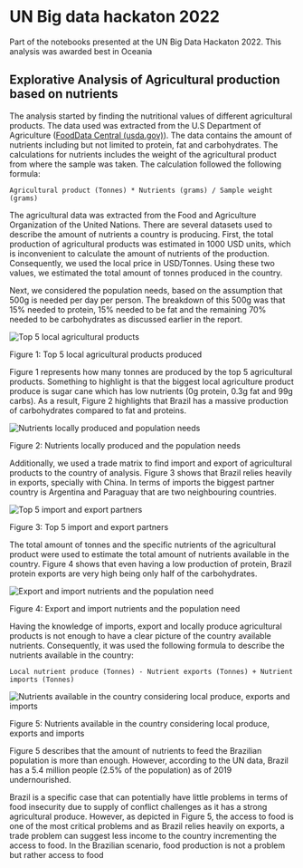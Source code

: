 # UN Big data hackaton 2022
Part of the notebooks presented at the UN Big Data Hackaton 2022. This analysis was awarded best in Oceania

## Explorative Analysis of Agricultural production based on nutrients
The analysis started by finding the nutritional values of different agricultural products. The data
used was extracted from the U.S Department of Agriculture ([FoodData Central (usda.gov)](https://fdc.nal.usda.gov/)). The
data contains the amount of nutrients including but not limited to protein, fat and carbohydrates.
The calculations for nutrients includes the weight of the agricultural product from where the
sample was taken. The calculation followed the following formula:

```Agricultural product (Tonnes) * Nutrients (grams) / Sample weight (grams)```

The agricultural data was extracted from the Food and Agriculture Organization of the United
Nations. There are several datasets used to describe the amount of nutrients a country is
producing. First, the total production of agricultural products was estimated in 1000 USD units,
which is inconvenient to calculate the amount of nutrients of the production. Consequently, we
used the local price in USD/Tonnes. Using these two values, we estimated the total amount of
tonnes produced in the country.

Next, we considered the population needs, based on the assumption that 500g is needed per
day per person. The breakdown of this 500g was that 15% needed to protein, 15% needed to
be fat and the remaining 70% needed to be carbohydrates as discussed earlier in the report.

![Top 5 local agricultural products](img/local-products.png)

Figure 1: Top 5 local agricultural products produced

Figure 1 represents how many tonnes are produced by the top 5 agricultural products.
Something to highlight is that the biggest local agriculture product produce is sugar cane which
has low nutrients (0g protein, 0.3g fat and 99g carbs). As a result, Figure 2 highlights that Brazil
has a massive production of carbohydrates compared to fat and proteins.

![Nutrients locally produced and population needs](img/local-nutrients.png)

Figure 2: Nutrients locally produced and the population needs

Additionally, we used a trade matrix to find import and export of agricultural products to the
country of analysis. Figure 3 shows that Brazil relies heavily in exports, specially with China. In
terms of imports the biggest partner country is Argentina and Paraguay that are two
neighbouring countries.

![Top 5 import and export partners](img/import-export-partners.png)

Figure 3: Top 5 import and export partners

The total amount of tonnes and the specific nutrients of the agricultural product were used to
estimate the total amount of nutrients available in the country. Figure 4 shows that even having
a low production of protein, Brazil protein exports are very high being only half of the
carbohydrates.

![Export and import nutrients and the population need](img/export-import-nutrients.png)

Figure 4: Export and import nutrients and the population need

Having the knowledge of imports, export and locally produce agricultural products is not enough
to have a clear picture of the country available nutrients. Consequently, it was used the following
formula to describe the nutrients available in the country:

```Local nutrient produce (Tonnes) - Nutrient exports (Tonnes) + Nutrient imports (Tonnes)```

![Nutrients available in the country considering local produce, exports and imports](img/nutrients-available.png)

Figure 5: Nutrients available in the country considering local produce, exports and imports

Figure 5 describes that the amount of nutrients to feed the Brazilian population is more than
enough. However, according to the UN data, Brazil has a 5.4 million people (2.5% of the
population) as of 2019 undernourished.

Brazil is a specific case that can potentially have little problems in terms of food insecurity due
to supply of conflict challenges as it has a strong agricultural produce. However, as depicted in
Figure 5, the access to food is one of the most critical problems and as Brazil relies heavily on
exports, a trade problem can suggest less income to the country incrementing the access to
food. In the Brazilian scenario, food production is not a problem but rather access to food
